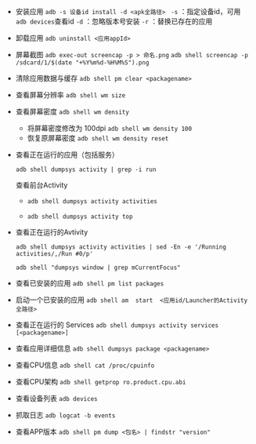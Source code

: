 - 安装应用	`adb -s 设备id install -d <apk全路径> `
  `-s` ：指定设备id，可用`adb devices`查看id
  `-d` ：忽略版本号安装
  `-r` ：替换已存在的应用

- 卸载应用	`adb uninstall <应用appId>`

- 屏幕截图	`adb exec-out screencap -p > 命名.png`
  `adb shell screencap -p /sdcard/1/$(date "+%Y%m%d-%H%M%S").png`
  
- 清除应用数据与缓存	`adb shell pm clear <packagename>`

- 查看屏幕分辨率	`adb shell wm size`

- 查看屏幕密度	`adb shell wm density`

  - 将屏幕密度修改为 100dpi	`adb shell wm density 100`
  - 恢复原屏幕密度	`adb shell wm density reset`

- 查看正在运行的应用（包括服务）

  `adb shell dumpsys activity | grep -i run`

  查看前台Activity

  - `adb shell dumpsys activity activities`

  - `adb shell dumpsys activity top`

- 查看正在运行的Avtivity	

  `adb shell dumpsys activity activities | sed -En -e '/Running activities/,/Run #0/p'`

  `adb shell "dumpsys window | grep mCurrentFocus"`

- 查看已安装的应用	`adb shell pm list packages`

- 启动一个已安装的应用	`adb shell am  start  <应用id/Launcher的Activity全路径>`

- 查看正在运行的 Services	`adb shell dumpsys activity services [<packagename>]`

- 查看应用详细信息	`adb shell dumpsys package <packagename>`

- 查看CPU信息	`adb shell cat /proc/cpuinfo`

- 查看CPU架构	`adb shell getprop ro.product.cpu.abi`

- 查看设备列表	`adb devices`

- 抓取日志 `adb logcat -b events`

- 查看APP版本 `adb shell pm dump <包名> | findstr "version"`

